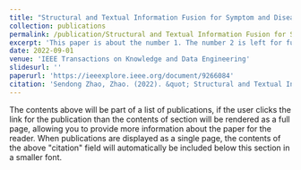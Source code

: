 ```yaml
---
title: "Structural and Textual Information Fusion for Symptom and Disease Representation Learning"
collection: publications
permalink: /publication/Structural and Textual Information Fusion for Symptom and Disease Representation Learning
excerpt: 'This paper is about the number 1. The number 2 is left for future work.'
date: 2022-09-01
venue: 'IEEE Transactions on Knowledge and Data Engineering'
slidesurl: ''
paperurl: 'https://ieeexplore.ieee.org/document/9266084'
citation: 'Sendong Zhao, Zhao. (2022). &quot; Structural and Textual Information Fusion for Symptom and Disease Representation Learning.&quot; <i>IEEE Transactions on Knowledge and Data Engineering</i>. 34(9).'
---
```


The contents above will be part of a list of publications, if the user clicks the link for the publication than the contents of section will be rendered as a full page, allowing you to provide more information about the paper for the reader. When publications are displayed as a single page, the contents of the above "citation" field will automatically be included below this section in a smaller font.
